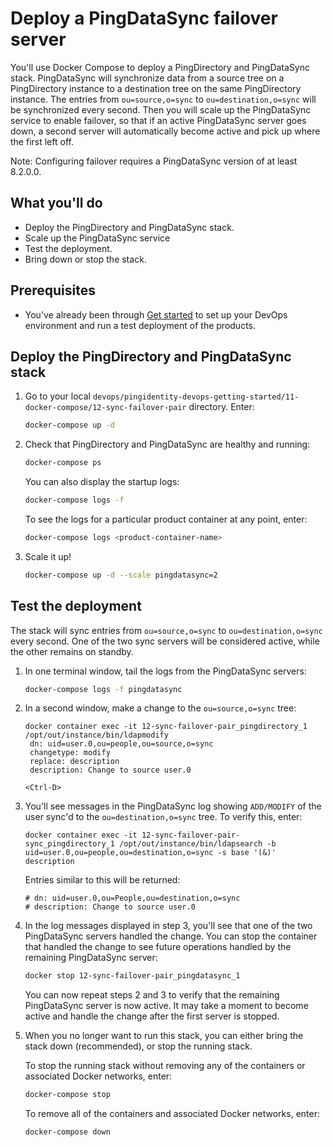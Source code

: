 # Deploy a PingDataSync failover server

You'll use Docker Compose to deploy a PingDirectory and PingDataSync stack. PingDataSync will synchronize data from a source tree on a PingDirectory instance to a destination tree on the same PingDirectory instance. The entries from `ou=source,o=sync` to `ou=destination,o=sync` will be synchronized every second. Then you will scale up the PingDataSync service to enable failover, so that if an active PingDataSync server goes down, a second server will automatically become active and pick up where the first left off.

Note: Configuring failover requires a PingDataSync version of at least 8.2.0.0.

## What you'll do

* Deploy the PingDirectory and PingDataSync stack.
* Scale up the PingDataSync service
* Test the deployment.
* Bring down or stop the stack.

## Prerequisites

* You've already been through [Get started](get-started/getStarted.md) to set up your DevOps environment and run a test deployment of the products.

## Deploy the PingDirectory and PingDataSync stack

1. Go to your local `devops/pingidentity-devops-getting-started/11-docker-compose/12-sync-failover-pair` directory. Enter:

   ```bash
   docker-compose up -d
   ```

2. Check that PingDirectory and PingDataSync are healthy and running:

   ```bash
   docker-compose ps
   ```

   You can also display the startup logs:

   ```bash
   docker-compose logs -f
   ```

   To see the logs for a particular product container at any point, enter:

   ```bash
   docker-compose logs <product-container-name>
   ```

3. Scale it up!

   ```bash
   docker-compose up -d --scale pingdatasync=2
   ```

## Test the deployment

The stack will sync entries from `ou=source,o=sync` to `ou=destination,o=sync` every second. One of the two sync servers will be considered active, while the other remains on standby.

1. In one terminal window, tail the logs from the PingDataSync servers:

   ```bash
   docker-compose logs -f pingdatasync
   ```

2. In a second window, make a change to the `ou=source,o=sync` tree:

   ```text
   docker container exec -it 12-sync-failover-pair_pingdirectory_1 /opt/out/instance/bin/ldapmodify
    dn: uid=user.0,ou=people,ou=source,o=sync
    changetype: modify
    replace: description
    description: Change to source user.0

   <Ctrl-D>
   ```

3. You'll see messages in the PingDataSync log showing `ADD/MODIFY` of the user sync'd to the `ou=destination,o=sync` tree.  To verify this, enter:

   ```text
   docker container exec -it 12-sync-failover-pair-sync_pingdirectory_1 /opt/out/instance/bin/ldapsearch -b uid=user.0,ou=people,ou=destination,o=sync -s base '(&)' description
   ```

   Entries similar to this will be returned:

   ```text
   # dn: uid=user.0,ou=People,ou=destination,o=sync
   # description: Change to source user.0
   ```

4. In the log messages displayed in step 3, you'll see that one of the two PingDataSync servers handled the change. You can stop the container that handled the change to see future operations handled by the remaining PingDataSync server:

   ```bash
   docker stop 12-sync-failover-pair_pingdatasync_1
   ```

    You can now repeat steps 2 and 3 to verify that the remaining PingDataSync server is now active. It may take a moment to become active and handle the change after the first server is stopped.

5. When you no longer want to run this stack, you can either bring the stack down (recommended), or stop the running stack.

   To stop the running stack without removing any of the containers or associated Docker networks, enter:

   ```bash
   docker-compose stop
   ```

   To remove all of the containers and associated Docker networks, enter:

   ```bash
   docker-compose down
   ```
